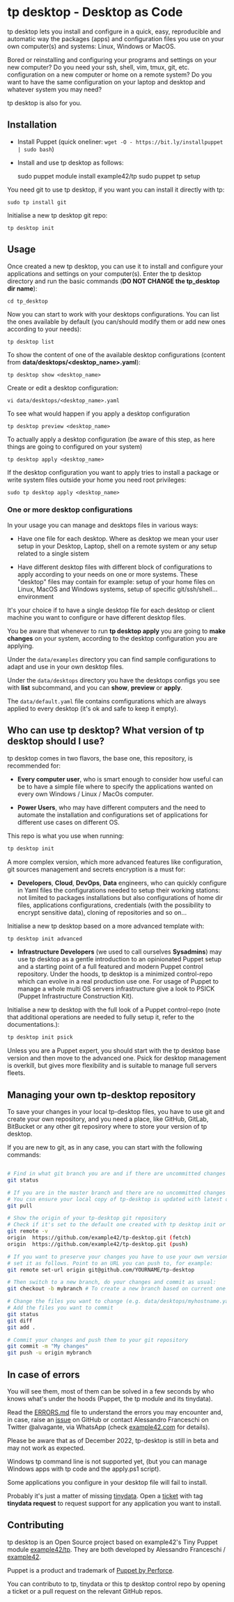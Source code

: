 # tp desktop - Desktop as Code

tp desktop lets you install and configure in a quick, easy, reproducible and automatic way the packages (apps) and configuration files you use on your own computer(s) and systems: Linux, Windows or MacOS.

Bored or reinstalling and configuring your programs and settings on your new computer?
Do you need your ssh, shell, vim, tmux, git, etc. configuration on a new computer or home on a remote system?
Do you want to have the same configuration on your laptop and desktop and whatever system you may need?

tp desktop is also for you.


## Installation

- Install Puppet (quick oneliner: `wget -O - https://bit.ly/installpuppet | sudo bash`)
- Install and use tp desktop as follows:

    sudo puppet module install example42/tp
    sudo puppet tp setup

You need git to use tp desktop, if you want you can install it directly with tp:

    sudo tp install git

Initialise a new tp desktop git repo:

    tp desktop init


## Usage

Once created a new tp desktop, you can use it to install and configure your applications and settings on your computer(s). Enter the tp desktop directory and run the basic commands (**DO NOT CHANGE the tp_desktop dir name**):

    cd tp_desktop

Now you can start to work with your desktops configurations. You can list the ones available by default (you can/should modify them or add new ones according to your needs):

    tp desktop list

To show the content of one of the available desktop configurations (content from **data/desktops/<desktop_name>.yaml**):

    tp desktop show <desktop_name>

Create or edit a desktop configuration:

    vi data/desktops/<desktop_name>.yaml

To see what would happen if you apply a desktop configuration

    tp desktop preview <desktop_name>

To actually apply a desktop configuration (be aware of this step, as here things are going to configured on your system)

    tp desktop apply <desktop_name>

If the desktop configuration you want to apply tries to install a package or write system files outside your home you need root privileges:

    sudo tp desktop apply <desktop_name>

### One or more desktop configurations

In your usage you can manage and desktops files in various ways:

- Have one file for each desktop. Where as desktop we mean your user setup in your Desktop, Laptop, shell on a remote system or any setup related to a single sistem

- Have different desktop files with different block of configurations to apply according to your needs on one or more systems. These "desktop" files may contain for example: setup of your home files on Linux, MacOS and Windows systems, setup of specific git/ssh/shell... environment

It's your choice if to have a single desktop file for each desktop or client machine you want to configure or have different desktop files.

You be aware that whenever to run **tp desktop apply** you are going to **make changes** on your system, according to the desktop configuration you are applying.

Under the `data/examples` directory you can find sample configurations to adapt and use in your own desktop files. 

Under the `data/desktops` directory you have the desktops configs you see with **list** subcommand, and you can **show**, **preview** or **apply**.

The `data/default.yaml` file contains comfigurations which are always applied to every desktop (it's ok and safe to keep it empty).


## Who can use tp desktop? What version of tp desktop should I use?

tp desktop comes in two flavors, the base one, this repository, is recommended for:

- **Every computer user**, who is smart enough to consider how useful can be to have a simple file where to specify the applications wanted on every own Windows / Linux / MacOs computer.

- **Power Users**, who may have different computers and the need to automate the installation and configurations set of applications for different use cases on different OS.

This repo is what you use when running:

```bash
tp desktop init
```

A more complex version, which more advanced features like configuration, git sources management and secrets encryption is a must for:

- **Developers**, **Cloud**, **DevOps**, **Data** engineers, who can quickly configure in Yaml files the configurations needed to setup their working stations: not limited to packages installations but also configurations of home dir files, applications configurations, credentials (with the possibility to encrypt sensitive data), cloning of repositories and so on... 

Initialise a new tp desktop based on a more advanced template with:

```bash
tp desktop init advanced
```

- **Infrastructure Developers** (we used to call ourselves **Sysadmins**) may use tp desktop as a gentle introduction to an opinionated Puppet setup and a starting point of a full featured and modern Puppet control repository. Under the hoods, tp desktop is a minimized control-repo which can evolve in a real production use one. For usage of Puppet to manage a whole multi OS servers infrastructure give a look to PSICK (Puppet Infrastructure Construction Kit).

Initialise a new tp desktop with the full look of a Puppet control-repo (note that additional operations are needed to fully setup it, refer to the documentations.):

```bash
tp desktop init psick
```

Unless you are a Puppet expert, you should start with the tp desktop base version and then move to the advanced one. Psick for desktop management is overkill, but gives more flexibility and is suitable to manage full servers fleets.

## Managing your own tp-desktop repository

To save your changes in your local tp-desktop files, you have to use git and create your own repository, and you need a place, like GitHub, GitLab, BitBucket or any other git reposirory where to store your version of tp desktop.

If you are new to git, as in any case, you can start with the following commands:

```bash

# Find in what git branch you are and if there are uncommitted changes
git status

# If you are in the master branch and there are no uncommitted changes
# You csn ensure your local copy of tp-desktop is updated with latest on gitlab
git pull

# Show the origin of your tp-desktop git repository
# Check if it's set to the default one created with tp desktop init or your own
git remote -v
origin	https://github.com/example42/tp-desktop.git (fetch)
origin	https://github.com/example42/tp-desktop.git (push)

# If you want to preserve your changes you have to use your own version of tp-desktop repository
# set it as follows. Point to an URL you can push to, for example:
git remote set-url origin git@github.com/YOURNAME/tp-desktop

# Then switch to a new branch, do your changes and commit as usual:
git checkout -b mybranch # To create a new branch based on current one and switch to it

# Change the files you want to change (e.g. data/desktops/myhostname.yaml)
# Add the files you want to commit
git status
git diff
git add .

# Commit your changes and push them to your git repository
git commit -m "My changes"
git push -u origin mybranch
```

## In case of errors

You will see them, most of them can be solved in a few seconds by who knows what's under the hoods (Puppet, the tp module and its tinydata).

Read the [ERRORS.md](ERRORS.md) file to understand the errors you may encounter and, in case, raise an [issue](https://github.com/example42/tinydata/issues) on GitHub or contact Alessandro Franceschi on Twitter @alvagante, via WhatsApp (check [example42.com](https://example42.com) for details).

Please be aware that as of December 2022, tp-desktop is still in beta and may not work as expected.

Windows tp command line is not supported yet, (but you can manage Windows apps with tp code and the apply.ps1 script).

Some applications you configure in your desktop file will fail to install.

Probably it's just a matter of missing [tinydata](https://github.com/examople42/tinydata). Open a [ticket](https://github.com/example42/tinydata/issues) with tag **tinydata request** to request support for any application you want to install.


## Contributing

tp desktop is an Open Source project based on example42's Tiny Puppet module [example42/tp](https://forge.puppet.com/example42/tp). They are both developed by Alessandro Franceschi / [example42](https://example42.com).

Puppet is a product and trademark of [Puppet by Perforce](https://puppet.com/).

You can contributo to tp, tinydata or this tp desktop control repo by opening a ticket or a pull request on the relevant GitHub repos.
